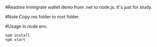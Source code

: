 #Readme
Immigrate wallet demo from .net to node.js.
It's just for study.

#Note
Copy res folder to root folder.

#Usage in node env.
```shell
npm install
npm start
```